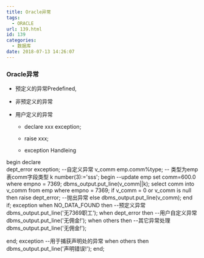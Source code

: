 ```yaml
---
title: Oracle异常
tags:
  - ORACLE
url: 139.html
id: 139
categories:
  - 数据库
date: 2018-07-13 14:26:07
---
```


### Oracle异常

*   预定义的异常Predefined,
    
*   非预定义的异常
    
*   用户定义的异常
    
    *   declare xxx exception;
        
    *   raise xxx;
        
    *   exception Handleing
        

begin 
declare  
      dept_error exception; --自定义异常
      v_comm emp.comm%type; -- 类型为emp表comm字段类型
      k number(3):='sss';
begin
      --update emp set comm=600.0 where empno = 7369;
      dbms\_output.put\_line(v_comm||k);
      select comm into v_comm from emp where empno = 7369;
      if v\_comm = 0 or v\_comm is null then
         raise dept_error; --抛出异常
      else
         dbms\_output.put\_line(v_comm);
      end if;
      exception
          when NO\_DATA\_FOUND then --预定义异常
               dbms\_output.put\_line('无7369职工');
          when dept_error then  --用户自定义异常
               dbms\_output.put\_line('无佣金!');
          when others then --其它异常处理
               dbms\_output.put\_line('无佣金!');
             
end;
exception --用于捕获声明处的异常
   when others then
      dbms\_output.put\_line('声明错误!');
end;